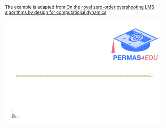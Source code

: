 The example is adapted from [On the novel zero-order overshooting LMS algorithms by design for computational dynamics](https://doi.org/10.1016/j.cma.2024.117522)

![Bridge like truss](bridge_like_truss.png)
